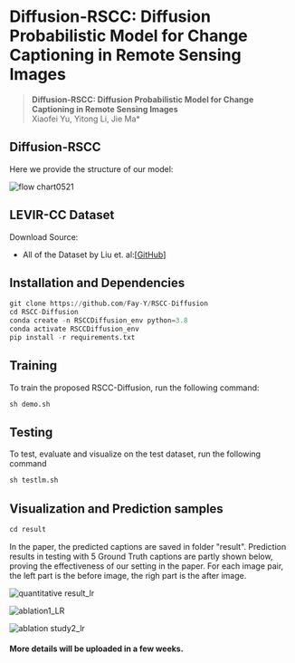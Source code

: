 # Diffusion-RSCC: Diffusion Probabilistic Model for Change Captioning in Remote Sensing Images
> __Diffusion-RSCC: Diffusion Probabilistic Model for Change Captioning in Remote Sensing Images__  
> Xiaofei Yu, Yitong Li, Jie Ma*  
## Diffusion-RSCC
Here we provide the structure of our model:

![flow chart0521](https://github.com/Fay-Y/Diffusion-RSCC/assets/145271140/a8b7e4a4-0317-46c1-8e04-8b3aadc569fc)

## LEVIR-CC Dataset 
Download Source:
- All of the Dataset by Liu et. al:[[GitHub](https://github.com/Chen-Yang-Liu/LEVIR-CC-Dataset)]

## Installation and Dependencies
```python
git clone https://github.com/Fay-Y/RSCC-Diffusion
cd RSCC-Diffusion
conda create -n RSCCDiffusion_env python=3.8
conda activate RSCCDiffusion_env
pip install -r requirements.txt
```
## Training
 To train the proposed RSCC-Diffusion, run the following command:
```python
sh demo.sh
```

## Testing
 To test, evaluate and visualize on the test dataset, run the following command
```python
sh testlm.sh
```

## Visualization and Prediction samples
```python
cd result
```
In the paper, the predicted captions are saved in folder "result". Prediction results in testing with 5 Ground Truth captions are partly shown below, proving the effectiveness of our setting in the paper. 
For each image pair, the left part is the before image, the righ part is the after image.

![quantitative result_lr](https://github.com/Fay-Y/Diffusion-RSCC/assets/145271140/fce97278-422a-4bbf-83a3-392c0c2e63cc)

![ablation1_LR](https://github.com/Fay-Y/Diffusion-RSCC/assets/145271140/f434ddf4-fd16-4575-8106-376da360a489)

![ablation study2_lr](https://github.com/Fay-Y/Diffusion-RSCC/assets/145271140/45d4ee2f-7e6b-4007-a4c9-236c1c16f58f)

#### More details will be uploaded in a few weeks.


